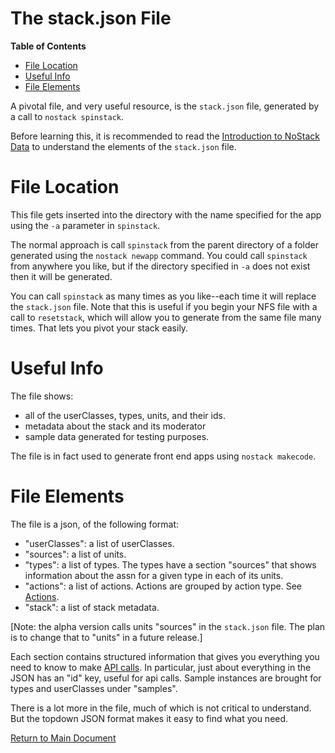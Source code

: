 The stack.json File
===============
<!-- START doctoc generated TOC please keep comment here to allow auto update -->
<!-- DON'T EDIT THIS SECTION, INSTEAD RE-RUN doctoc TO UPDATE -->
**Table of Contents**  

- [File Location](#file-location)
- [Useful Info](#useful-info)
- [File Elements](#file-elements)

<!-- END doctoc generated TOC please keep comment here to allow auto update -->

A pivotal file, and very useful resource, is the `stack.json` file, generated by a call to `nostack spinstack`.  

Before learning this, it is recommended to read the [Introduction to NoStack Data](./IntroToNoStack.md)
to understand the elements of the `stack.json` file.


# File Location
This file gets inserted into the directory with the name specified for the app using the `-a` parameter in `spinstack`.  

The normal approach is call `spinstack` from the parent directory of a folder generated using the `nostack newapp` command.  You could call `spinstack` from anywhere you like, but if the directory specified in `-a` does not exist then it will be generated.

You can call `spinstack` as many times as you like--each time it will replace the `stack.json` file.  Note that this is useful if you begin your NFS file with a call to `resetstack`, which will allow you to generate from the same file many times.  That lets you pivot your stack easily.

# Useful Info
The file shows:
 * all of the userClasses, types, units, and their ids.
 * metadata about the stack and its moderator
 * sample data generated for testing purposes.
 
 The file is in fact used to generate front end apps using `nostack makecode`.

# File Elements
The file is a json, of the following format:

*  "userClasses": a list of userClasses.
*  "sources": a list of units.
*  "types": a list of types.  The types have a section "sources" that shows information about the assn for a given type in each of its units.
*  "actions": a list of actions.  Actions are grouped by action type.  See [Actions](NoStackApi.md#Actions). 
*  "stack": a list of stack metadata.

[Note: the alpha version calls units "sources" in the `stack.json` file.  The plan is to change that to "units" in a future release.]

Each section contains structured information that gives you everything you need to know to make [API calls](NoStackApi.md).  In particular, just about everything in the JSON has an "id" key, useful for api calls. Sample instances are brought for types and userClasses under "samples".

There is a lot more in the file, much of which is not critical to understand.  But the topdown JSON format makes it easy to find what you need.

[Return to Main Document](../../README.md)
